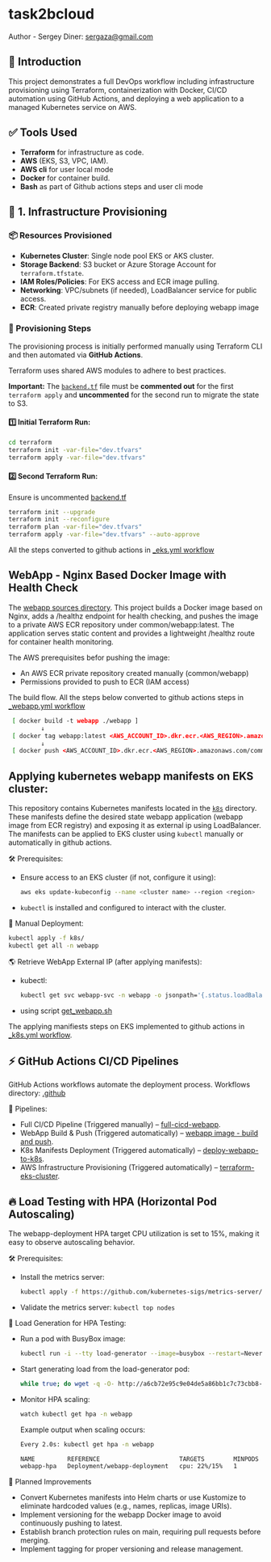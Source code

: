 # task2bcloud
Author - Sergey Diner: sergaza@gmail.com

## 📌 Introduction

This project demonstrates a full DevOps workflow including infrastructure provisioning using Terraform, containerization with Docker, CI/CD automation using GitHub Actions, and deploying a web application to a managed Kubernetes service on AWS.


## ✅ Tools Used
- **Terraform** for infrastructure as code.
- **AWS** (EKS, S3, VPC, IAM).
- **AWS cli** for user local mode
- **Docker** for container build.
- **Bash** as part of Github actions steps and user cli mode

## 🔧 1. Infrastructure Provisioning

### 📦 Resources Provisioned
- **Kubernetes Cluster**: Single node pool EKS or AKS cluster.
- **Storage Backend**: S3 bucket or Azure Storage Account for `terraform.tfstate`.
- **IAM Roles/Policies**: For EKS access and ECR image pulling.
- **Networking**: VPC/subnets (if needed), LoadBalancer service for public access.
- **ECR**: Created private registry manually before deploying webapp image

### 🚀 Provisioning Steps

The provisioning process is initially performed manually using Terraform CLI and then automated via **GitHub Actions**.

Terraform uses shared AWS modules to adhere to best practices.

**Important:** The [`backend.tf`](https://github.com/7sergaza7/task2bcloud/blob/main/terraform/backend.tf) file must be **commented out** for the first `terraform apply` and **uncommented** for the second run to migrate the state to S3.

#### 1️⃣ Initial Terraform Run:

```bash
cd terraform
terraform init -var-file="dev.tfvars"
terraform apply -var-file="dev.tfvars"
```
#### 2️⃣ Second Terraform Run:
Ensure  is uncommented [backend.tf](https://github.com/7sergaza7/task2bcloud/blob/main/terraform/backend.tf)

```bash
terraform init --upgrade
terraform init --reconfigure
terraform plan -var-file="dev.tfvars"
terraform apply -var-file="dev.tfvars" --auto-approve
```

All the steps converted to github actions in [_eks.yml workflow](https://github.com/7sergaza7/task2bcloud/blob/main/.github/workflows/_eks.yml)

## WebApp - Nginx Based Docker Image with Health Check

The [webapp sources directory](9https://github.com/7sergaza7/task2bcloud/tree/main/webapp).
This project builds a Docker image based on Nginx, adds a /healthz endpoint for health checking, and pushes the image to a private AWS ECR repository under common/webapp:latest.
The application serves static content and provides a lightweight /healthz route for container health monitoring.

The AWS prerequisites befor pushing the image:

- An AWS ECR private repository created manually (common/webapp)
- Permissions provided to push to ECR (IAM access)

The build flow. All the steps below converted to github actions steps in [_webapp.yml workflow](https://github.com/7sergaza7/task2bcloud/blob/main/.github/workflows/_webapp.yml)
```bash
 [ docker build -t webapp ./webapp ]
         ↓
 [ docker tag webapp:latest <AWS_ACCOUNT_ID>.dkr.ecr.<AWS_REGION>.amazonaws.com/common/webapp:latest ]
         ↓
 [ docker push <AWS_ACCOUNT_ID>.dkr.ecr.<AWS_REGION>.amazonaws.com/common/webapp:latest ]
```

## Applying kubernetes webapp manifests on EKS cluster:

This repository contains Kubernetes manifests located in the [`k8s`](https://github.com/7sergaza7/task2bcloud/tree/main/k8s) directory. These manifests define the desired state webapp application (webapp image from ECR registry) and exposing it as external ip using LoadBalancer. 
The manifests can be applied to EKS cluster using `kubectl` manually or automatically in github actions.

🛠 Prerequisites:
- Ensure access to an EKS cluster (if not, configure it using):
  ```sh
  aws eks update-kubeconfig --name <cluster name> --region <region>
- `kubectl` is installed and configured to interact with the cluster.

🚀 Manual Deployment:
  ```sh
  kubectl apply -f k8s/
  kubectl get all -n webapp
  ```

🌎 Retrieve WebApp External IP (after applying manifests):
- kubectl:
  ```sh
  kubectl get svc webapp-svc -n webapp -o jsonpath='{.status.loadBalancer.ingress[0].hostname}'
  ```
- using script [get_webapp.sh](https://github.com/7sergaza7/task2bcloud/blob/main/k8s/get_webapp.sh)

The applying manifiests steps on EKS implemented to github actions in [_k8s.yml workflow](https://github.com/7sergaza7/task2bcloud/blob/main/.github/workflows/_k8s.yml).


## ⚡ GitHub Actions CI/CD Pipelines

GitHub Actions workflows automate the deployment process.
Workflows directory: [.github](https://github.com/7sergaza7/task2bcloud/tree/main/.github/workflows)


🚀 Pipelines:
- Full CI/CD Pipeline (Triggered manually) – [full-cicd-webapp](https://github.com/7sergaza7/task2bcloud/).
- WebApp Build & Push (Triggered automatically) – [webapp image - build and push](https://github.com/7sergaza7/task2bcloud/actions/runs/14668275151).
- K8s Manifests Deployment (Triggered automatically) – [deploy-webapp-to-k8s](https://github.com/7sergaza7/task2bcloud/actions/runs/14668311103).
- AWS Infrastructure Provisioning (Triggered automatically) – [terraform-eks-cluster](https://github.com/7sergaza7/task2bcloud/actions/runs/14668311094).


## 🔥 Load Testing with HPA (Horizontal Pod Autoscaling)

The webapp-deployment HPA target CPU utilization is set to 15%, making it easy to observe autoscaling behavior.


🛠 Prerequisites:
- Install the metrics server:
  ```bash
  kubectl apply -f https://github.com/kubernetes-sigs/metrics-server/releases/latest/download/components.yaml
  ```
- Validate the metrics server:
  ```kubectl top nodes```

🚀 Load Generation for HPA Testing:
- Run a pod with BusyBox image:
  ```bash
  kubectl run -i --tty load-generator --image=busybox --restart=Never -- /bin/sh
  ```
- Start generating load from the load-generator pod:

  ```bash
  while true; do wget -q -O- http://a6cb72e95c9e04de5a86bb1c7c73cbb8-893135315.us-east-1.elb.amazonaws.com; done
  ```
- Monitor HPA scaling:
  ```bash
  watch kubectl get hpa -n webapp
  ```
  
  Example output when scaling occurs:

  ```bash
  Every 2.0s: kubectl get hpa -n webapp

  NAME         REFERENCE                      TARGETS        MINPODS   MAXPODS   REPLICAS   AGE
  webapp-hpa   Deployment/webapp-deployment   cpu: 22%/15%   1         3         2          20m
  ```

🔄 Planned Improvements
- Convert Kubernetes manifests into Helm charts or use Kustomize to eliminate hardcoded values (e.g., names, replicas, image URIs).
- Implement versioning for the webapp Docker image to avoid continuously pushing to latest.
- Establish branch protection rules on main, requiring pull requests before merging.
- Implement tagging for proper versioning and release management.
